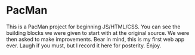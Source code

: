 # PacMan
This is a PacMan project for beginning JS/HTML/CSS. You can see the building blocks we were given to start with at the original source. We were then asked to make improvements. Bear in mind, this is my first web app ever. Laugh if you must, but I record it here for posterity. Enjoy.
